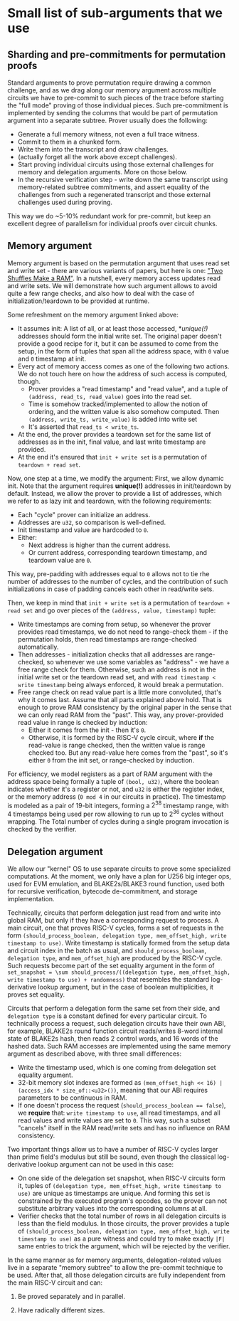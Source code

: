 # Small list of sub-arguments that we use

## Sharding and pre-commitments for permutation proofs

Standard arguments to prove permutation require drawing a common challenge, and as we drag along our memory argument across multiple circuits we have to pre-commit to such pieces of the trace before starting the "full mode" proving of those individual pieces. Such pre-commitment is implemented by sending the columns that would be part of permutation argument into a separate subtree. Prover usually does the following:
- Generate a full memory witness, not even a full trace witness.
- Commit to them in a chunked form.
- Write them into the transcript and draw challenges.
- (actually forget all the work above except challenges).
- Start proving individual circuits using those external challenges for memory and delegation arguments. More on those below.
- In the recursive verification step - write down the same transcript using memory-related subtree commitments, and assert equality of the challenges from such a regenerated transcript and those external challenges used during proving.

This way we do ~5-10% redundant work for pre-commit, but keep an excellent degree of parallelism for individual proofs over circuit chunks.

## Memory argument

Memory argument is based on the permutation argument that uses read set and write set - there are various variants of papers, but here is one: ["Two Shuffles Make a RAM"](https://eprint.iacr.org/2023/1115.pdf). In a nutshell, every memory access updates read and write sets. We will demonstrate how such argument allows to avoid quite a few range checks, and also how to deal with the case of initialization/teardown to be provided at runtime.

Some refreshment on the memory argument linked above:
- It assumes init: A list of all, or at least those accessed, **unique(!)* addresses should form the initial write set. The original paper doesn't provide a good recipe for it, but it can be assumed to come from the setup, in the form of tuples that span all the address space, with `0` value and `0` timestamp at init.
- Every act of memory access comes as one of the following two actions. We do not touch here on how the address of such access is computed, though.
    - Prover provides a "read timestamp" and "read value", and a tuple of `(address, read_ts, read_value)` goes into the read set.
    - Time is somehow tracked/implemented to allow the notion of ordering, and the written value is also somehow computed. Then `(address, write_ts, write_value)` is added into write set
    - It's asserted that `read_ts < write_ts`.
- At the end, the prover provides a teardown set for the same list of addresses as in the init, final value, and last write timestamp are provided.
- At the end it's ensured that `init + write set` is a permutation of `teardown + read set`.

Now, one step at a time, we modify the argument: First, we allow dynamic init. Note that the argument requires **unique(!)** addresses in init/teardown by default. Instead, we allow the prover to provide a list of addresses, which we refer to as lazy init and teardown, with the following requirements:
- Each "cycle" prover can initialize an address.
- Addresses are `u32`, so comparison is well-defined.
- Init timestamp and value are hardcoded to `0`.
- Either:
    - Next address is higher than the current address.
    - Or current address, corresponding teardown timestamp, and teardown value are `0`.

This way, pre-padding with addresses equal to `0` allows not to tie rhe number of addresses to the number of cycles, and the contribution of such initializations in case of padding cancels each other in read/write sets.

Then, we keep in mind that `init + write set` is a permutation of `teardown + read set` and go over pieces of the `(address, value, timestamp)` tuple:
- Write timestamps are coming from setup, so whenever the prover provides read timestamps, we do not need to range-check them - if the permutation holds, then read timestamps are range-checked automatically.
- Then addresses - initialization checks that all addresses are range-checked, so whenever we use some variables as "address" - we have a free range check for them. Otherwise, such an address is not in the initial write set or the teardown read set, and with `read timestamp < write timestamp` being always enforced, it would break a permutation.
- Free range check on read value part is a little more convoluted, that's why it comes last. Assume that all parts explained above hold. That is enough to prove RAM consistency by the original paper in the sense that we can only read RAM from the "past". This way, any prover-provided read value in range is checked by induction:
    - Either it comes from the init - then it's `0`.
    - Otherwise, it is formed by the RISC-V cycle circuit, where **if** the read-value is range checked, then the written value is range checked too. But any read-value here comes from the "past", so it's either `0` from the init set, or range-checked by induction.

For efficiency, we model registers as a part of RAM argument with the address space being formally a tuple of `(bool, u32)`, where the boolean indicates whether it's a register or not, and `u32` is either the register index, or the memory address (`0 mod 4` in our circuits in practice). The timestamp is modeled as a pair of 19-bit integers, forming a $2^{38}$ timestamp range, with 4 timestamps being used per row allowing to run up to $2^{36}$ cycles without wrapping. The Total number of cycles during a single program invocation is checked by the verifier.

## Delegation argument

We allow our "kernel" OS to use separate circuits to prove some specialized computations. At the moment, we only have a plan for U256 big integer ops, used for EVM emulation, and BLAKE2s/BLAKE3 round function, used both for recursive verification, bytecode de-commitment, and storage implementation.

Technically, circuits that perform delegation just read from and write into global RAM, but only if they have a corresponding request to process. A main circuit, one that proves RISC-V cycles, forms a set of requests in the form `(should_process_boolean, delegation type, mem_offset_high, write timestamp to use)`. Write timestamp is statically formed from the setup data and circuit index in the batch as usual, and `should_process_boolean`, `delegation type`, and `mem_offset_high` are produced by the RISC-V cycle. Such requests become part of the set equality argument in the form of `set_snapshot = \sum should_process/((delegation type, mem_offset_high, write timestamp to use) + randomness)` that resembles the standard log-derivative lookup argument, but in the case of boolean multiplicities, it proves set equality.

Circuits that perform a delegation form the same set from their side, and `delegation type` is a constant defined for every particular circuit. To technically process a request, such delegation circuits have their own ABI, for example, BLAKE2s round function circuit reads/writes 8-word internal state of BLAKE2s hash, then reads 2 control words, and 16 words of the hashed data. Such RAM accesses are implemented using the same memory argument as described above, with three small differences:
- Write the timestamp used, which is one coming from delegation set equality argument.
- 32-bit memory slot indexes are formed as `(mem_offset_high << 16) | (access_idx * size_of::<u32>())`, meaning that our ABI requires parameters to be continuous in RAM.
- If one doesn't process the request (`should_process_boolean == false`), we **require** that: `write timestamp to use`, all read timestamps, and all read values and write values are set to `0`. This way, such a subset "cancels" itself in the RAM read/write sets and has no influence on RAM consistency.

Two important things allow us to have a number of RISC-V cycles larger than prime field's modulus but still be sound, even though the classical log-derivative lookup argument can not be used in this case:
- On one side of the delegation set snapshot, when RISC-V circuits form it, tuples of `(delegation type, mem_offset_high, write timestamp to use)` are unique as timestamps are unique. And forming this set is constrained by the executed program's opcodes, so the prover can not substitute arbitrary values into the corresponding columns at all.
- Verifier checks that the total number of rows in all delegation circuits is less than the field modulus. In those circuits, the prover provides a tuple of `(should_process_boolean, delegation type, mem_offset_high, write timestamp to use)` as a pure witness and could try to make exactly `|F|` same entries to trick the argument, which will be rejected by the verifier.

In the same manner as for memory arguments, delegation-related values live in a separate "memory subtree" to allow the pre-commit technique to be used. After that, all those delegation circuits are fully independent from the main RISC-V circuit and can:
1. Be proved separately and in parallel.
2) Have radically different sizes.
